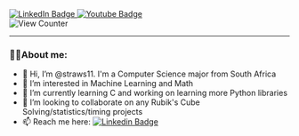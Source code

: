 <div id="badges">
  <a href="https://www.linkedin.com/in/dylan-swarts-1011xa">
    <img src="https://img.shields.io/badge/LinkedIn-blue?logo=linkedin&logoColor=white&style=for-the-badge" alt="LinkedIn Badge" />
  </a>
  <a href="https://youtube.com/DylanSwartsblindfolded">
    <img src="https://img.shields.io/badge/YouTube-red?style=for-the-badge&logo=youtube&logoColor=white" alt="Youtube Badge"/>
  </a>
  <!---<img src="https://img.shields.io/badge/Twitter-blue?style=for-the-badge&logo=twitter&logoColor=white" alt="Twitter Badge"/>--->
</div>

<img src="https://komarev.com/ghpvc/?username=straws11&style=flat-square&color=blue" alt="View Counter"/>

---

### 👨‍💻About me:

- 👋 Hi, I’m @straws11. I'm a Computer Science major from South Africa
- 👀 I’m interested in Machine Learning and Math
- 🌱 I’m currently learning C and working on learning more Python libraries
- 💞️ I’m looking to collaborate on any Rubik's Cube Solving/statistics/timing projects
- 📫 Reach me here: [![Linkedin Badge](https://img.shields.io/badge/-Dylan%20Swarts-blue?style=flat&logo=Linkedin&logoColor=white)](https://www.linkedin.com/in/dylan-swarts-1011xa)
